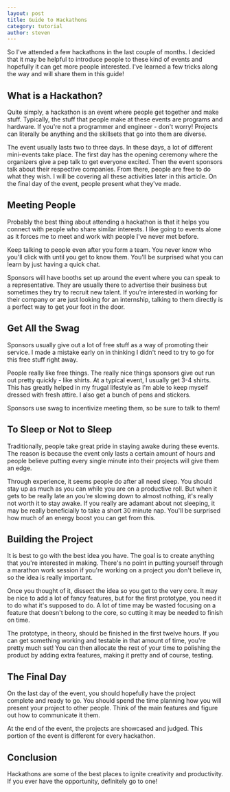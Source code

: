 ```yaml
---
layout: post
title: Guide to Hackathons
category: tutorial
author: steven
---
```


So I've attended a few hackathons in the last couple of months. I decided that it may be helpful to introduce people to these kind of events and hopefully it can get more people interested. I've learned a few tricks along the way and will share them in this guide!

## What is a Hackathon?

Quite simply, a hackathon is an event where people get together and make stuff. Typically, the stuff that people make at these events are programs and hardware. If you're not a programmer and engineer - don't worry! Projects can literally be anything and the skillsets that go into them are diverse.

The event usually lasts two to three days. In these days, a lot of different mini-events take place. The first day has the opening ceremony where the organizers give a pep talk to get everyone excited. Then the event sponsors talk about their respective companies. From there, people are free to do what they wish. I will be covering all these activities later in this article. On the final day of the event, people present what they've made.

## Meeting People
Probably the best thing about attending a hackathon is that it helps you connect with people who share similar interests. I like going to events alone as it forces me to meet and work with people I've never met before.

Keep talking to people even after you form a team. You never know who you'll click with until you get to know them. You'll be surprised what you can learn by just having a quick chat.

Sponsors will have booths set up around the event where you can speak to a representative. They are usually there to advertise their business but sometimes they try to recruit new talent. If you're interested in working for their company or are just looking for an internship, talking to them directly is a perfect way to get your foot in the door.

## Get All the Swag
Sponsors usually give out a lot of free stuff as a way of promoting their service. I made a mistake early on in thinking I didn't need to try to go for this free stuff right away.

People really like free things. The really nice things sponsors give out run out pretty quickly - like shirts. At a typical event, I usually get 3-4 shirts. This has greatly helped in my frugal lifestyle as I'm able to keep myself dressed with fresh attire. I also get a bunch of pens and stickers.

Sponsors use swag to incentivize meeting them, so be sure to talk to them!

## To Sleep or Not to Sleep
Traditionally, people take great pride in staying awake during these events. The reason is because the event only lasts a certain amount of hours and people believe putting every single minute into their projects will give them an edge.

Through experience, it seems people do after all need sleep. You should stay up as much as you can while you are on a productive roll. But when it gets to be really late an you're slowing down to almost nothing, it's really not worth it to stay awake. If you really are adamant about not sleeping, it may be really beneficially to take a short 30 minute nap. You'll be surprised how much of an energy boost you can get from this.

## Building the Project
It is best to go with the best idea you have. The goal is to create anything that you're interested in making. There's no point in putting yourself through a marathon work session if you're working on a project you don't believe in, so the idea is really important.

Once you thought of it, dissect the idea so you get to the very core. It may be nice to add a lot of fancy features, but for the first prototype, you need it to do what it's supposed to do. A lot of time may be wasted focusing on a feature that doesn't belong to the core, so cutting it may be needed to finish on time.

The prototype, in theory, should be finished in the first twelve hours. If you can get something working and testable in that amount of time, you're pretty much set! You can then allocate the rest of your time to polishing the product by adding extra features, making it pretty and of course, testing.

## The Final Day
On the last day of the event, you should hopefully have the project complete and ready to go. You should spend the time planning how you will present your project to other people. Think of the main features and figure out how to communicate it them.

At the end of the event, the projects are showcased and judged. This portion of the event is different for every hackathon.

## Conclusion
Hackathons are some of the best places to ignite creativity and productivity. If you ever have the opportunity, definitely go to one!
